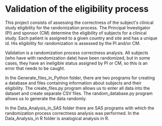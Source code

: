 # Validation of the eligibility process

This project consists of assessing the correctness of the subject's clinical study eligibility for the randomization process. The Principal Investigator (PI) and sponsor (CM) determine the eligibility of subjects for a clinical study. Each patient is assigned to a given country and site and has a unique id. His eligibility for randomization is assessed by the PI and/or CM.

Validation is a randomization process correctness analysis. All subjects (who have with randomization date) have been randomized, but in some cases, they have an ineligible status assigned by PI or CM, so this is an error that needs to be caught.

In the Generate_files_in_Python folder, there are two programs for creating a database and files containing information about subjects and their eligibility. The create_files.py program allows us to enter all data into the dataset and create separate CSV files. The random_database.py program allows us to generate the data randomly.

In the Data_Analysis_in_SAS folder there are SAS programs with which the randomization process correctness analysis was performed.
In the Data_Analysis_in R folder is analogical analysis in R. 
